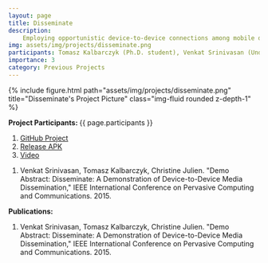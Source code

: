 ```yaml
---
layout: page
title: Disseminate
description:
    Employing opportunistic device-to-device connections among mobile devices has begun to be exploited as a means to alleviate overloaded cellular connections. We have developed a novel publish-subscribe based technique to drive device-to-device data exchange in situations when peers have overlapping interests. Our approach breaks large (media heavy) data into small chunks, and interested mobile peers issue subscriptions and publications over these chunks. An interested device can then receive chunks from the infrastructure or via opportunistic connections to mobile peers. We provide a very lightweight beacon mechanism to exchange interests, and each peer serves chunks of data based on its assessment of the information diversity in the neighborhood of peers. We have implemented our approach in an Android application. The protocol is called Disseminate. Our Android implementation runs on stock Android (assuming support for WiFi-Direct). Using this implementation and through simulation, we have demonstrated that Disseminate improves over state of the art alternatives in terms of overall network overhead and delivery latency.
img: assets/img/projects/disseminate.png
participants: Tomasz Kalbarczyk (Ph.D. student), Venkat Srinivasan (Undergraduate student), Dr. Christine Julien (MPC director)
importance: 3
category: Previous Projects
---
```


<div class="row">
    <div class="col-sm mt-3 mt-md-0">
        {% include figure.html path="assets/img/projects/disseminate.png" title="Disseminate's Project Picture" class="img-fluid rounded z-depth-1" %}
    </div>
</div>

<b>Project Participants: </b> 
{{ page.participants }}

<ol>
    <li><a href="http://goo.gl/hOMPdQ">GitHub Project</a></li>
    <li><a href="http://goo.gl/uwHxvz">Release APK</a></li>
    <li><a href="http://goo.gl/gXe6g5">Video</a></li>
</ol>

<ol>
  <li>Venkat Srinivasan, Tomasz Kalbarczyk, Christine Julien. "Demo Abstract: Disseminate: A Demonstration of Device-to-Device Media Dissemination," IEEE International Conference on Pervasive Computing and Communications. 2015.</li>
</ol>

<b>Publications: </b>

<ol>
  <li>Venkat Srinivasan, Tomasz Kalbarczyk, Christine Julien. "Demo Abstract: Disseminate: A Demonstration of Device-to-Device Media Dissemination," IEEE International Conference on Pervasive Computing and Communications. 2015.</li>
</ol>

